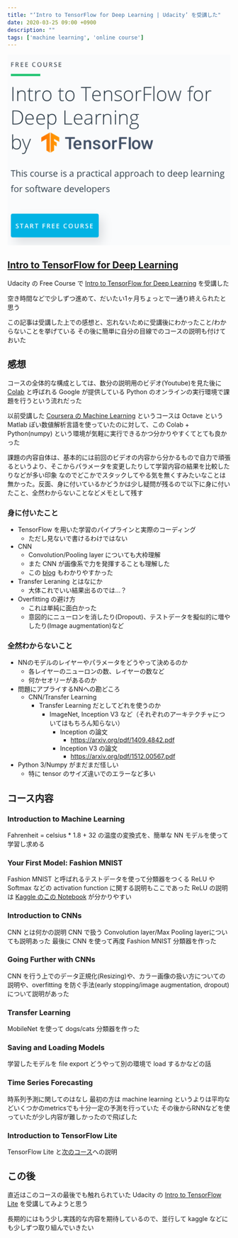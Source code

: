 ```yaml
---
title: "‘Intro to TensorFlow for Deep Learning | Udacity’ を受講した"
date: 2020-03-25 09:00 +0900
description: ""
tags: ['machine learning', 'online course']
---
```


![](intro-to-tensorflow.png)

## [Intro to TensorFlow for Deep Learning](https://www.udacity.com/course/intro-to-tensorflow-for-deep-learning--ud187)

Udacity の Free Course で [Intro to TensorFlow for Deep Learning](https://www.udacity.com/course/intro-to-tensorflow-for-deep-learning--ud187) を受講した

空き時間などで少しずつ進めて、だいたい1ヶ月ちょっとで一通り終えられたと思う

この記事は受講した上での感想と、忘れないために受講後にわかったこと/わからないことを挙げている
その後に簡単に自分の目線でのコースの説明も付けておいた

## 感想

コースの全体的な構成としては、数分の説明用のビデオ(Youtube)を見た後に [Colab](https://colab.research.google.com/notebooks/intro.ipynb) と呼ばれる Google が提供している Python のオンラインの実行環境で課題を行うという流れだった

以前受講した [Coursera の Machine Learning](https://www.coursera.org/learn/machine-learning) というコースは Octave という Matlab ぽい数値解析言語を使っていたのに対して、この Colab + Python(numpy) という環境が気軽に実行できるかつ分かりやすくてとても良かった

課題の内容自体は、基本的には前回のビデオの内容から分かるもので自力で頑張るというより、そこからパラメータを変更したりして学習内容の結果を比較したりなどが多い印象
なのでどこかでスタックしてやる気を無くすみたいなことは無かった。反面、身に付いているかどうかは少し疑問が残るので以下に身に付いたこと、全然わからないことなどメモとして残す

### 身に付いたこと

- TensorFlow を用いた学習のパイプラインと実際のコーディング
    - ただし見ないで書けるわけではない
- CNN
    - Convolution/Pooling layer についても大枠理解
    - また CNN が画像系で力を発揮することも理解した
    - この [blog](https://towardsdatascience.com/a-comprehensive-guide-to-convolutional-neural-networks-the-eli5-way-3bd2b1164a53) もわかりやすかった
- Transfer Leraning とはなにか
    - 大体これでいい結果出るのでは…？
- Overfitting の避け方
    - これは単純に面白かった
    - 意図的にニューロンを消したり(Dropout)、テストデータを擬似的に増やしたり(Image augmentation)など

### 全然わからないこと

- NNのモデルのレイヤーやパラメータをどうやって決めるのか
    - 各レイヤーのニューロンの数、レイヤーの数など
    - 何かセオリーがあるのか
- 問題にアプライするNNへの勘どころ
    - CNN/Transfer Learning
        - Transfer Learning だとしてどれを使うのか
            - ImageNet, Inception V3 など（それぞれのアーキテクチャについてはもちろん知らない）
                - Inception の論文
                    - https://arxiv.org/pdf/1409.4842.pdf
                - Inception V3 の論文
                    - https://arxiv.org/pdf/1512.00567.pdf
- Python 3/Numpy がまだまだ怪しい
    - 特に tensor のサイズ違いでのエラーなど多い

## コース内容

### Introduction to Machine Learning

Fahrenheit = celsius * 1.8 + 32 の温度の変換式を、簡単な NN モデルを使って学習し求める

### Your First Model: Fashion MNIST

Fashion MNIST と呼ばれるテストデータを使って分類器をつくる
ReLU や Softmax などの activation function に関する説明もここであった
ReLU の説明は [Kaggle のこの Notebook](https://www.kaggle.com/dansbecker/rectified-linear-units-relu-in-deep-learning) が分かりやすい

### Introduction to CNNs

CNN とは何かの説明
CNN で扱う Convolution layer/Max Pooling layerについても説明あった
最後に CNN を使って再度 Fashion MNIST 分類器を作った

### Going Further with CNNs

CNN を行う上でのデータ正規化(Resizing)や、カラー画像の扱い方についての説明や、overfitting を防ぐ手法(early stopping/image augmentation, dropout)について説明があった

### Transfer Learning

MobileNet を使って dogs/cats 分類器を作った

### Saving and Loading Models

学習したモデルを file export どうやって別の環境で load するかなどの話

### Time Series Forecasting

時系列予測に関してのはなし
最初の方は machine learning というよりは平均などいくつかのmetricsでも十分一定の予測を行っていた
その後からRNNなどを使っていたが少し内容が難しかったので飛ばした

### Introduction to TensorFlow Lite

TensorFlow Lite と[次のコース](https://www.udacity.com/course/intro-to-tensorflow-lite--ud190)への説明


## この後

直近はこのコースの最後でも触れられていた Udacity の [Intro to TensorFlow Lite](https://www.udacity.com/course/intro-to-tensorflow-lite--ud190) を受講してみようと思う

長期的にはもう少し実践的な内容を期待しているので、並行して kaggle などにも少しずつ取り組んでいきたい